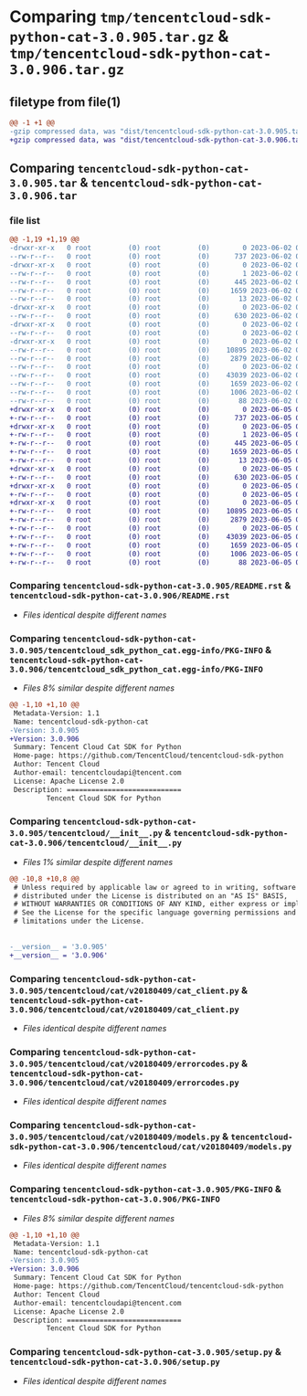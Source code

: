 # Comparing `tmp/tencentcloud-sdk-python-cat-3.0.905.tar.gz` & `tmp/tencentcloud-sdk-python-cat-3.0.906.tar.gz`

## filetype from file(1)

```diff
@@ -1 +1 @@
-gzip compressed data, was "dist/tencentcloud-sdk-python-cat-3.0.905.tar", last modified: Fri Jun  2 00:22:30 2023, max compression
+gzip compressed data, was "dist/tencentcloud-sdk-python-cat-3.0.906.tar", last modified: Mon Jun  5 00:28:50 2023, max compression
```

## Comparing `tencentcloud-sdk-python-cat-3.0.905.tar` & `tencentcloud-sdk-python-cat-3.0.906.tar`

### file list

```diff
@@ -1,19 +1,19 @@
-drwxr-xr-x   0 root         (0) root         (0)        0 2023-06-02 00:22:30.000000 tencentcloud-sdk-python-cat-3.0.905/
--rw-r--r--   0 root         (0) root         (0)      737 2023-06-02 00:22:30.000000 tencentcloud-sdk-python-cat-3.0.905/README.rst
-drwxr-xr-x   0 root         (0) root         (0)        0 2023-06-02 00:22:30.000000 tencentcloud-sdk-python-cat-3.0.905/tencentcloud_sdk_python_cat.egg-info/
--rw-r--r--   0 root         (0) root         (0)        1 2023-06-02 00:22:30.000000 tencentcloud-sdk-python-cat-3.0.905/tencentcloud_sdk_python_cat.egg-info/dependency_links.txt
--rw-r--r--   0 root         (0) root         (0)      445 2023-06-02 00:22:30.000000 tencentcloud-sdk-python-cat-3.0.905/tencentcloud_sdk_python_cat.egg-info/SOURCES.txt
--rw-r--r--   0 root         (0) root         (0)     1659 2023-06-02 00:22:30.000000 tencentcloud-sdk-python-cat-3.0.905/tencentcloud_sdk_python_cat.egg-info/PKG-INFO
--rw-r--r--   0 root         (0) root         (0)       13 2023-06-02 00:22:30.000000 tencentcloud-sdk-python-cat-3.0.905/tencentcloud_sdk_python_cat.egg-info/top_level.txt
-drwxr-xr-x   0 root         (0) root         (0)        0 2023-06-02 00:22:30.000000 tencentcloud-sdk-python-cat-3.0.905/tencentcloud/
--rw-r--r--   0 root         (0) root         (0)      630 2023-06-02 00:22:30.000000 tencentcloud-sdk-python-cat-3.0.905/tencentcloud/__init__.py
-drwxr-xr-x   0 root         (0) root         (0)        0 2023-06-02 00:22:30.000000 tencentcloud-sdk-python-cat-3.0.905/tencentcloud/cat/
--rw-r--r--   0 root         (0) root         (0)        0 2023-06-02 00:22:30.000000 tencentcloud-sdk-python-cat-3.0.905/tencentcloud/cat/__init__.py
-drwxr-xr-x   0 root         (0) root         (0)        0 2023-06-02 00:22:30.000000 tencentcloud-sdk-python-cat-3.0.905/tencentcloud/cat/v20180409/
--rw-r--r--   0 root         (0) root         (0)    10895 2023-06-02 00:22:30.000000 tencentcloud-sdk-python-cat-3.0.905/tencentcloud/cat/v20180409/cat_client.py
--rw-r--r--   0 root         (0) root         (0)     2879 2023-06-02 00:22:30.000000 tencentcloud-sdk-python-cat-3.0.905/tencentcloud/cat/v20180409/errorcodes.py
--rw-r--r--   0 root         (0) root         (0)        0 2023-06-02 00:22:30.000000 tencentcloud-sdk-python-cat-3.0.905/tencentcloud/cat/v20180409/__init__.py
--rw-r--r--   0 root         (0) root         (0)    43039 2023-06-02 00:22:30.000000 tencentcloud-sdk-python-cat-3.0.905/tencentcloud/cat/v20180409/models.py
--rw-r--r--   0 root         (0) root         (0)     1659 2023-06-02 00:22:30.000000 tencentcloud-sdk-python-cat-3.0.905/PKG-INFO
--rw-r--r--   0 root         (0) root         (0)     1006 2023-06-02 00:22:30.000000 tencentcloud-sdk-python-cat-3.0.905/setup.py
--rw-r--r--   0 root         (0) root         (0)       88 2023-06-02 00:22:30.000000 tencentcloud-sdk-python-cat-3.0.905/setup.cfg
+drwxr-xr-x   0 root         (0) root         (0)        0 2023-06-05 00:28:50.000000 tencentcloud-sdk-python-cat-3.0.906/
+-rw-r--r--   0 root         (0) root         (0)      737 2023-06-05 00:28:50.000000 tencentcloud-sdk-python-cat-3.0.906/README.rst
+drwxr-xr-x   0 root         (0) root         (0)        0 2023-06-05 00:28:50.000000 tencentcloud-sdk-python-cat-3.0.906/tencentcloud_sdk_python_cat.egg-info/
+-rw-r--r--   0 root         (0) root         (0)        1 2023-06-05 00:28:50.000000 tencentcloud-sdk-python-cat-3.0.906/tencentcloud_sdk_python_cat.egg-info/dependency_links.txt
+-rw-r--r--   0 root         (0) root         (0)      445 2023-06-05 00:28:50.000000 tencentcloud-sdk-python-cat-3.0.906/tencentcloud_sdk_python_cat.egg-info/SOURCES.txt
+-rw-r--r--   0 root         (0) root         (0)     1659 2023-06-05 00:28:50.000000 tencentcloud-sdk-python-cat-3.0.906/tencentcloud_sdk_python_cat.egg-info/PKG-INFO
+-rw-r--r--   0 root         (0) root         (0)       13 2023-06-05 00:28:50.000000 tencentcloud-sdk-python-cat-3.0.906/tencentcloud_sdk_python_cat.egg-info/top_level.txt
+drwxr-xr-x   0 root         (0) root         (0)        0 2023-06-05 00:28:50.000000 tencentcloud-sdk-python-cat-3.0.906/tencentcloud/
+-rw-r--r--   0 root         (0) root         (0)      630 2023-06-05 00:28:50.000000 tencentcloud-sdk-python-cat-3.0.906/tencentcloud/__init__.py
+drwxr-xr-x   0 root         (0) root         (0)        0 2023-06-05 00:28:50.000000 tencentcloud-sdk-python-cat-3.0.906/tencentcloud/cat/
+-rw-r--r--   0 root         (0) root         (0)        0 2023-06-05 00:28:50.000000 tencentcloud-sdk-python-cat-3.0.906/tencentcloud/cat/__init__.py
+drwxr-xr-x   0 root         (0) root         (0)        0 2023-06-05 00:28:50.000000 tencentcloud-sdk-python-cat-3.0.906/tencentcloud/cat/v20180409/
+-rw-r--r--   0 root         (0) root         (0)    10895 2023-06-05 00:28:50.000000 tencentcloud-sdk-python-cat-3.0.906/tencentcloud/cat/v20180409/cat_client.py
+-rw-r--r--   0 root         (0) root         (0)     2879 2023-06-05 00:28:50.000000 tencentcloud-sdk-python-cat-3.0.906/tencentcloud/cat/v20180409/errorcodes.py
+-rw-r--r--   0 root         (0) root         (0)        0 2023-06-05 00:28:50.000000 tencentcloud-sdk-python-cat-3.0.906/tencentcloud/cat/v20180409/__init__.py
+-rw-r--r--   0 root         (0) root         (0)    43039 2023-06-05 00:28:50.000000 tencentcloud-sdk-python-cat-3.0.906/tencentcloud/cat/v20180409/models.py
+-rw-r--r--   0 root         (0) root         (0)     1659 2023-06-05 00:28:50.000000 tencentcloud-sdk-python-cat-3.0.906/PKG-INFO
+-rw-r--r--   0 root         (0) root         (0)     1006 2023-06-05 00:28:50.000000 tencentcloud-sdk-python-cat-3.0.906/setup.py
+-rw-r--r--   0 root         (0) root         (0)       88 2023-06-05 00:28:50.000000 tencentcloud-sdk-python-cat-3.0.906/setup.cfg
```

### Comparing `tencentcloud-sdk-python-cat-3.0.905/README.rst` & `tencentcloud-sdk-python-cat-3.0.906/README.rst`

 * *Files identical despite different names*

### Comparing `tencentcloud-sdk-python-cat-3.0.905/tencentcloud_sdk_python_cat.egg-info/PKG-INFO` & `tencentcloud-sdk-python-cat-3.0.906/tencentcloud_sdk_python_cat.egg-info/PKG-INFO`

 * *Files 8% similar despite different names*

```diff
@@ -1,10 +1,10 @@
 Metadata-Version: 1.1
 Name: tencentcloud-sdk-python-cat
-Version: 3.0.905
+Version: 3.0.906
 Summary: Tencent Cloud Cat SDK for Python
 Home-page: https://github.com/TencentCloud/tencentcloud-sdk-python
 Author: Tencent Cloud
 Author-email: tencentcloudapi@tencent.com
 License: Apache License 2.0
 Description: ============================
         Tencent Cloud SDK for Python
```

### Comparing `tencentcloud-sdk-python-cat-3.0.905/tencentcloud/__init__.py` & `tencentcloud-sdk-python-cat-3.0.906/tencentcloud/__init__.py`

 * *Files 1% similar despite different names*

```diff
@@ -10,8 +10,8 @@
 # Unless required by applicable law or agreed to in writing, software
 # distributed under the License is distributed on an "AS IS" BASIS,
 # WITHOUT WARRANTIES OR CONDITIONS OF ANY KIND, either express or implied.
 # See the License for the specific language governing permissions and
 # limitations under the License.
 
 
-__version__ = '3.0.905'
+__version__ = '3.0.906'
```

### Comparing `tencentcloud-sdk-python-cat-3.0.905/tencentcloud/cat/v20180409/cat_client.py` & `tencentcloud-sdk-python-cat-3.0.906/tencentcloud/cat/v20180409/cat_client.py`

 * *Files identical despite different names*

### Comparing `tencentcloud-sdk-python-cat-3.0.905/tencentcloud/cat/v20180409/errorcodes.py` & `tencentcloud-sdk-python-cat-3.0.906/tencentcloud/cat/v20180409/errorcodes.py`

 * *Files identical despite different names*

### Comparing `tencentcloud-sdk-python-cat-3.0.905/tencentcloud/cat/v20180409/models.py` & `tencentcloud-sdk-python-cat-3.0.906/tencentcloud/cat/v20180409/models.py`

 * *Files identical despite different names*

### Comparing `tencentcloud-sdk-python-cat-3.0.905/PKG-INFO` & `tencentcloud-sdk-python-cat-3.0.906/PKG-INFO`

 * *Files 8% similar despite different names*

```diff
@@ -1,10 +1,10 @@
 Metadata-Version: 1.1
 Name: tencentcloud-sdk-python-cat
-Version: 3.0.905
+Version: 3.0.906
 Summary: Tencent Cloud Cat SDK for Python
 Home-page: https://github.com/TencentCloud/tencentcloud-sdk-python
 Author: Tencent Cloud
 Author-email: tencentcloudapi@tencent.com
 License: Apache License 2.0
 Description: ============================
         Tencent Cloud SDK for Python
```

### Comparing `tencentcloud-sdk-python-cat-3.0.905/setup.py` & `tencentcloud-sdk-python-cat-3.0.906/setup.py`

 * *Files identical despite different names*

